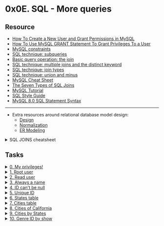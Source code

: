 # 0x0E. SQL - More queries 

## Resource

- [How To Create a New User and Grant Permissions in MySQL](https://www.digitalocean.com/community/tutorials/how-to-create-a-new-user-and-grant-permissions-in-mysql)
- [How To Use MySQL GRANT Statement To Grant Privileges To a User](https://www.mysqltutorial.org/mysql-grant.aspx)
- [MySQL constraints](https://zetcode.com/mysql/constraints/)
- [SQL technique: subqueries](https://web.csulb.edu/colleges/coe/cecs/dbdesign/dbdesign.php?page=sql/subqueries.php)
- [Basic query operation: the join](https://web.csulb.edu/colleges/coe/cecs/dbdesign/dbdesign.php?page=sql/join.php)
- [SQL technique: multiple joins and the distinct keyword](https://web.csulb.edu/colleges/coe/cecs/dbdesign/dbdesign.php?page=sql/multijoin.php)
- [SQL technique: join types](https://web.csulb.edu/colleges/coe/cecs/dbdesign/dbdesign.php?page=sql/jointypes.php)
- [SQL technique: union and minus](https://web.csulb.edu/colleges/coe/cecs/dbdesign/dbdesign.php?page=sql/setops.php)
- [MySQL Cheat Sheet](https://intellipaat.com/mediaFiles/2019/02/SQL-Commands-Cheat-Sheet.pdf)
- [The Seven Types of SQL Joins](https://tableplus.com/blog/2018/09/a-beginners-guide-to-seven-types-of-sql-joins.html)
- [MySQL Tutorial](https://www.youtube.com/watch?v=yPu6qV5byu4)
- [SQL Style Guide](https://www.sqlstyle.guide/)
- [MySQL 8.0 SQL Statement Syntax](https://dev.mysql.com/doc/refman/8.0/en/sql-statements.html)

---

- Extra resources around relational database model design:
  - [Design](https://www.guru99.com/database-design.html)
  - [Normalization](https://www.guru99.com/database-normalization.html)
  - [ER Modeling](https://www.guru99.com/er-modeling.html)


<details>
<summary>SQL JOINS cheatsheet</summary><br>
<a href='https://postimages.org/' target='_blank'><img src='https://i.postimg.cc/y6XJms04/image.png' border='0' alt='image'/></a>
</details>

## Tasks

<details>
<summary><a href="./0-privileges.sql">0. My privileges!</a></summary><br>
<a href='https://postimages.org/' target='_blank'><img src='https://i.postimg.cc/HnxfkbM9/image.png' border='0' alt='image'/></a>
</details>

<details>
<summary><a href="./1-create_user.sql">1. Root user</a></summary><br>
<a href='https://postimages.org/' target='_blank'><img src='https://i.postimg.cc/bwG5ZQvm/image.png' border='0' alt='image'/></a>
</details>

<details>
<summary><a href="./2-create_read_user.sql">2. Read user</a></summary><br>
<a href='https://postimages.org/' target='_blank'><img src='https://i.postimg.cc/zGg9d9gC/image.png' border='0' alt='image'/></a>
</details>

<details>
<summary><a href="./3-force_name.sql">3. Always a name</a></summary><br>
<a href='https://postimages.org/' target='_blank'><img src='https://i.postimg.cc/3wSrhstk/image.png' border='0' alt='image'/></a>
</details>

<details>
<summary><a href="./4-never_empty.sql">4. ID can't be null</a></summary><br>
<a href='https://postimages.org/' target='_blank'><img src='https://i.postimg.cc/HsjZxqc7/image.png' border='0' alt='image'/></a>
</details>

<details>
<summary><a href="./5-unique_id.sql">5. Unique ID</a></summary><br>
<a href='https://postimages.org/' target='_blank'><img src='https://i.postimg.cc/RCWpVrnJ/image.png' border='0' alt='image'/></a>
</details>

<details>
<summary><a href="./6-states.sql">6. States table</a></summary><br>
<a href='https://postimages.org/' target='_blank'><img src='https://i.postimg.cc/43MtW04j/image.png' border='0' alt='image'/></a>
</details>

<details>
<summary><a href="./7-cities.sql">7. Cities table</a></summary><br>
<a href='https://postimages.org/' target='_blank'><img src='https://i.postimg.cc/P5HkwfmR/image.png' border='0' alt='image'/></a>
</details>

<details>
<summary><a href="./8-cities_of_california_subquery.sql">8. Cities of California</a></summary><br>
<a href='https://postimages.org/' target='_blank'><img src='https://i.postimg.cc/FKQgv8Xc/image.png' border='0' alt='image'/></a>
</details>

<details>
<summary><a href="./9-cities_by_state_join.sql">9. Cities by States</a></summary><br>
<a href='https://postimages.org/' target='_blank'><img src='https://i.postimg.cc/FsSwxfmx/image.png' border='0' alt='image'/></a>
</details>

<details>
<summary><a href="./10-genre_id_by_show.sql">10. Genre ID by show</a></summary><br>
<a href='https://postimages.org/' target='_blank'><img src='https://i.postimg.cc/bN0nXhhj/image.png' border='0' alt='image'/></a>
</details>
